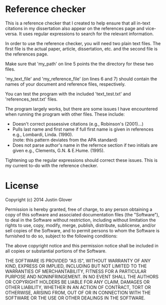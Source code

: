 Reference checker
=========

This is a reference checker that I created to help ensure that all in-text citations in my dissertation also appear on the references page and vice-versa.  It uses regular expressions to search for the relevant information.

In order to use the reference checker, you will need two plain text files.  The first file is the actual paper, article, dissertation, etc. and the second file is the references page.

Make sure that 'my_path' on line 5 points the the directory for these two files.

'my_text_file' and 'my_reference_file' (on lines 6 and 7) should contain the names of your document and reference files, respectively.

You can test the program with the included 'text_test.txt' and 'references_test.txt' files.  

The program largely works, but there are some issues I have encountered when running the program with other files.  These include:
- Doesn't correct possessive citations (e.g., Robinson's (2001)...)
- Pulls last name and first name if full first name is given in references
   	e.g., Lombardi, Linda. (1990).  
	(note: this pattern deviates from the APA standard)
- Does not parse author's name in the refernce section if two initials are given
	e.g., Clements, G.N. & E.Hume. (1995).

Tightening up the regular expressions should correct these issues.  This is my current to-do with the reference checker.

License
=========

Copyright (c) 2014 Justin Glover

Permission is hereby granted, free of charge, to any person obtaining a copy of this software and associated documentation files (the "Software"), to deal in the Software without restriction, including without limitation the rights to use, copy, modify, merge, publish, distribute, sublicense, and/or sell copies of the Software, and to permit persons to whom the Software is furnished to do so, subject to the following conditions:

The above copyright notice and this permission notice shall be included in all copies or substantial portions of the Software.

THE SOFTWARE IS PROVIDED "AS IS", WITHOUT WARRANTY OF ANY KIND, EXPRESS OR IMPLIED, INCLUDING BUT NOT LIMITED TO THE WARRANTIES OF MERCHANTABILITY, FITNESS FOR A PARTICULAR PURPOSE AND NONINFRINGEMENT. IN NO EVENT SHALL THE AUTHORS OR COPYRIGHT HOLDERS BE LIABLE FOR ANY CLAIM, DAMAGES OR OTHER LIABILITY, WHETHER IN AN ACTION OF CONTRACT, TORT OR OTHERWISE, ARISING FROM, OUT OF OR IN CONNECTION WITH THE SOFTWARE OR THE USE OR OTHER DEALINGS IN THE SOFTWARE.
